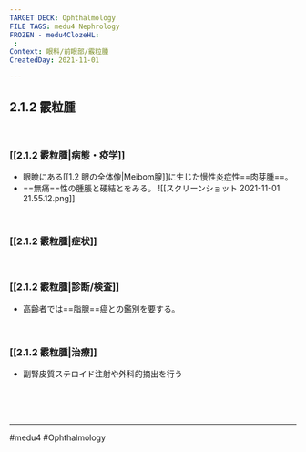 ```yaml
---
TARGET DECK: Ophthalmology
FILE TAGS: medu4 Nephrology
FROZEN - medu4ClozeHL:
 : 
Context: 眼科/前眼部/霰粒腫
CreatedDay: 2021-11-01

---
```


## 2.1.2 霰粒腫

<br>

### [[2.1.2 霰粒腫|病態・疫学]]
* 眼瞼にある[[1.2 眼の全体像|Meibom腺]]に生じた慢性炎症性==肉芽腫==。
* ==無痛==性の腫脹と硬結とをみる。
![[スクリーンショット 2021-11-01 21.55.12.png]]
<!--ID: 1636198864723-->


<br>

### [[2.1.2 霰粒腫|症状]]


<br>

### [[2.1.2 霰粒腫|診断/検査]]
* 高齢者では==脂腺==癌との鑑別を要する。
<!--ID: 1636198864729-->


<br>

### [[2.1.2 霰粒腫|治療]]
* 副腎皮質ステロイド注射や外科的摘出を行う

<br><br><br>

---
#medu4 #Ophthalmology 
